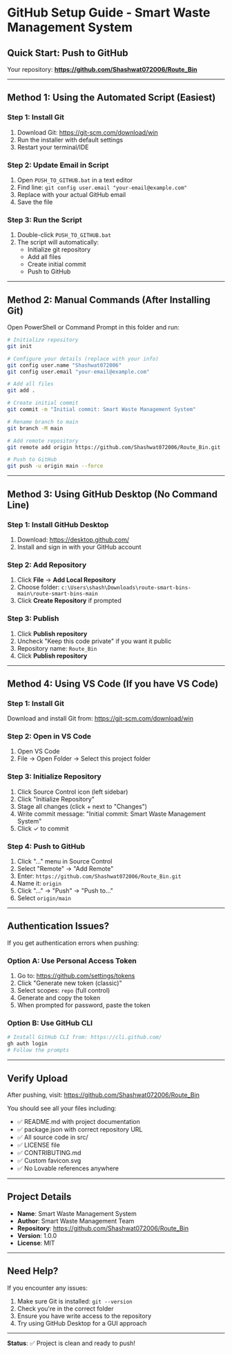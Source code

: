 # GitHub Setup Guide - Smart Waste Management System

## Quick Start: Push to GitHub

Your repository: **https://github.com/Shashwat072006/Route_Bin**

---

## Method 1: Using the Automated Script (Easiest)

### Step 1: Install Git
1. Download Git: https://git-scm.com/download/win
2. Run the installer with default settings
3. Restart your terminal/IDE

### Step 2: Update Email in Script
1. Open `PUSH_TO_GITHUB.bat` in a text editor
2. Find line: `git config user.email "your-email@example.com"`
3. Replace with your actual GitHub email
4. Save the file

### Step 3: Run the Script
1. Double-click `PUSH_TO_GITHUB.bat`
2. The script will automatically:
   - Initialize git repository
   - Add all files
   - Create initial commit
   - Push to GitHub

---

## Method 2: Manual Commands (After Installing Git)

Open PowerShell or Command Prompt in this folder and run:

```bash
# Initialize repository
git init

# Configure your details (replace with your info)
git config user.name "Shashwat072006"
git config user.email "your-email@example.com"

# Add all files
git add .

# Create initial commit
git commit -m "Initial commit: Smart Waste Management System"

# Rename branch to main
git branch -M main

# Add remote repository
git remote add origin https://github.com/Shashwat072006/Route_Bin.git

# Push to GitHub
git push -u origin main --force
```

---

## Method 3: Using GitHub Desktop (No Command Line)

### Step 1: Install GitHub Desktop
1. Download: https://desktop.github.com/
2. Install and sign in with your GitHub account

### Step 2: Add Repository
1. Click **File** → **Add Local Repository**
2. Choose folder: `c:\Users\shash\Downloads\route-smart-bins-main\route-smart-bins-main`
3. Click **Create Repository** if prompted

### Step 3: Publish
1. Click **Publish repository**
2. Uncheck "Keep this code private" if you want it public
3. Repository name: `Route_Bin`
4. Click **Publish repository**

---

## Method 4: Using VS Code (If you have VS Code)

### Step 1: Install Git
Download and install Git from: https://git-scm.com/download/win

### Step 2: Open in VS Code
1. Open VS Code
2. File → Open Folder → Select this project folder

### Step 3: Initialize Repository
1. Click Source Control icon (left sidebar)
2. Click "Initialize Repository"
3. Stage all changes (click + next to "Changes")
4. Write commit message: "Initial commit: Smart Waste Management System"
5. Click ✓ to commit

### Step 4: Push to GitHub
1. Click "..." menu in Source Control
2. Select "Remote" → "Add Remote"
3. Enter: `https://github.com/Shashwat072006/Route_Bin.git`
4. Name it: `origin`
5. Click "..." → "Push" → "Push to..."
6. Select `origin/main`

---

## Authentication Issues?

If you get authentication errors when pushing:

### Option A: Use Personal Access Token
1. Go to: https://github.com/settings/tokens
2. Click "Generate new token (classic)"
3. Select scopes: `repo` (full control)
4. Generate and copy the token
5. When prompted for password, paste the token

### Option B: Use GitHub CLI
```bash
# Install GitHub CLI from: https://cli.github.com/
gh auth login
# Follow the prompts
```

---

## Verify Upload

After pushing, visit: https://github.com/Shashwat072006/Route_Bin

You should see all your files including:
- ✅ README.md with project documentation
- ✅ package.json with correct repository URL
- ✅ All source code in src/
- ✅ LICENSE file
- ✅ CONTRIBUTING.md
- ✅ Custom favicon.svg
- ✅ No Lovable references anywhere

---

## Project Details

- **Name**: Smart Waste Management System
- **Author**: Smart Waste Management Team
- **Repository**: https://github.com/Shashwat072006/Route_Bin
- **Version**: 1.0.0
- **License**: MIT

---

## Need Help?

If you encounter any issues:
1. Make sure Git is installed: `git --version`
2. Check you're in the correct folder
3. Ensure you have write access to the repository
4. Try using GitHub Desktop for a GUI approach

---

**Status**: ✅ Project is clean and ready to push!
